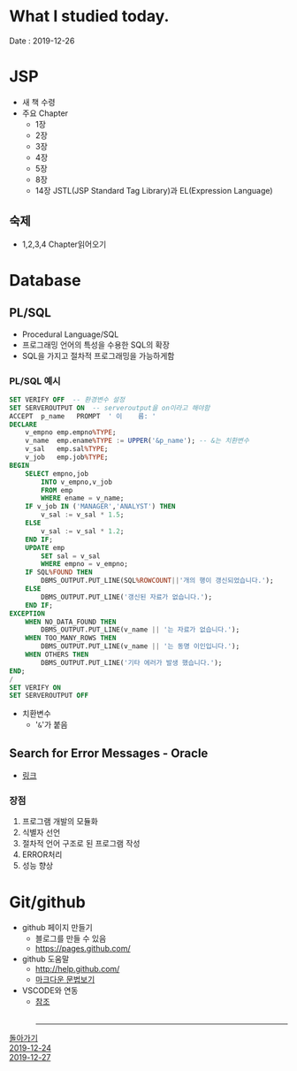 # What I studied today.
Date : 2019-12-26
# JSP
- 새 책 수령
- 주요 Chapter
    - 1장
    - 2장
    - 3장
    - 4장
    - 5장
    - 8장
    - 14장 JSTL(JSP Standard Tag Library)과 EL(Expression Language)
## 숙제
- 1,2,3,4 Chapter읽어오기
# Database
## PL/SQL
- Procedural Language/SQL
- 프로그래밍 언어의 특성을 수용한 SQL의 확장
- SQL을 가지고 절차적 프로그래밍을 가능하게함

### PL/SQL 예시
```sql
SET VERIFY OFF  -- 환경변수 설정
SET SERVEROUTPUT ON  -- serveroutput을 on이라고 해야함
ACCEPT  p_name   PROMPT  ' 이    름: '
DECLARE
	v_empno	emp.empno%TYPE;
	v_name	emp.ename%TYPE := UPPER('&p_name'); -- &는 치환변수
	v_sal	emp.sal%TYPE;
	v_job	emp.job%TYPE;	
BEGIN
	SELECT empno,job
		INTO v_empno,v_job
		FROM emp
		WHERE ename = v_name;
	IF v_job IN ('MANAGER','ANALYST') THEN
		v_sal := v_sal * 1.5;
	ELSE
		v_sal := v_sal * 1.2;
	END IF;
	UPDATE emp
		SET sal = v_sal
		WHERE empno = v_empno;
	IF SQL%FOUND THEN
		DBMS_OUTPUT.PUT_LINE(SQL%ROWCOUNT||'개의 행이 갱신되었습니다.');
	ELSE
		DBMS_OUTPUT.PUT_LINE('갱신된 자료가 없습니다.');
	END IF;
EXCEPTION
	WHEN NO_DATA_FOUND THEN
		DBMS_OUTPUT.PUT_LINE(v_name || '는 자료가 없습니다.');		
	WHEN TOO_MANY_ROWS THEN
		DBMS_OUTPUT.PUT_LINE(v_name || '는 동명 이인입니다.');		
	WHEN OTHERS THEN
		DBMS_OUTPUT.PUT_LINE('기타 에러가 발생 했습니다.');		
END;
/
SET VERIFY ON
SET SERVEROUTPUT OFF
```
- 치환변수
    - '`&`'가 붙음
## Search for Error Messages - Oracle
- [링크](https://docs.oracle.com/pls/db92/db92.error_search?remark=homepage&prefill=ORA-)

### 장점
1. 프로그램 개발의 모듈화
2. 식별자 선언
3. 절차적 언어 구조로 된 프로그램 작성
4. ERROR처리
5. 성능 향상


# Git/github
- github 페이지 만들기
    - 블로그를 만들 수 있음
    - https://pages.github.com/
- github 도움말
    - http://help.github.com/
    - [마크다운 문법보기](https://help.github.com/en/github/writing-on-github/basic-writing-and-formatting-syntax)
- VSCODE와 연동
    - [참조](https://www.lesstif.com/pages/viewpage.action?pageId=17105558)
<br><br><hr>

[돌아가기](../README.md)  
[2019-12-24](whatIStudied_191223.md)  
[2019-12-27](whatIStudied_191226.md) 


